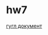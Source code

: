 # hw7
[гугл документ](https://docs.google.com/document/d/1-9io-fqx1OEG82gaX22Xvd7OhBQfWLy5Oqe3ZhvXlIc/edit?usp=sharing)
